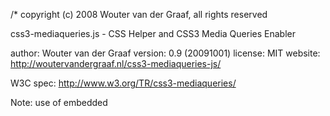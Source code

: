 /\* copyright (c) 2008 Wouter van der Graaf, all rights reserved

css3-mediaqueries.js - CSS Helper and CSS3 Media Queries Enabler

author: Wouter van der Graaf <woutervandergraaf at gmail com> version:
0.9 (20091001) license: MIT website:
<http://woutervandergraaf.nl/css3-mediaqueries-js/>

W3C spec: <http://www.w3.org/TR/css3-mediaqueries/>

Note: use of embedded

<style>

is not recommended when using media queries, because IE has no way of
returning the raw literal css text from a

<style>

element.

  - /

// true prototypal inheritance
(http://javascript.crockford.com/prototypal.html) if (typeof
Object.create \!== 'function') {

`   Object.create = function (o) {`
`       function F() {}`
`       F.prototype = o;`
`       return new F();`
`   };`

}

// user agent sniffing shortcuts var ua = {

`   toString: function () {`
`       return navigator.userAgent;`
`   },`
`   test: function (s) {`
`       return this.toString().toLowerCase().indexOf(s.toLowerCase()) > -1;`
`   }`

}; ua.version =
(ua.toString().toLowerCase().match(/\[\\s\\S\]+(?:rv|it|ra|ie)\[\\/:
\](\[\\d.\]+)/) || \[\])\[1\]; ua.webkit = ua.test('webkit'); ua.gecko =
ua.test('gecko') && \!ua.webkit; ua.opera = ua.test('opera'); ua.ie =
ua.test('msie') && \!ua.opera; ua.ie6 = ua.ie && document.compatMode &&
typeof document.documentElement.style.maxHeight === 'undefined'; ua.ie7
= ua.ie && document.documentElement && typeof
document.documentElement.style.maxHeight \!== 'undefined' && typeof
XDomainRequest === 'undefined'; ua.ie8 = ua.ie && typeof XDomainRequest
\!== 'undefined';

// initialize when DOM content is loaded var domReady = function (fn) {

`   if (typeof fn === 'function') {`
`       jQuery(document).ready(fn);`
`   }`
`   return fn;`

};

// helper library for parsing css to objects var cssHelper = function ()
{

`   var regExp = {`
`       BLOCKS: /[^\s{][^{]*\{(?:[^{}]*\{[^{}]*\}[^{}]*|[^{}]*)*\}/g,`
`       BLOCKS_INSIDE: /[^\s{][^{]*\{[^{}]*\}/g,`
`       DECLARATIONS: /[a-zA-Z\-]+[^;]*:[^;]+;/g,`
`       RELATIVE_URLS: /url`\(['"]?([^\/\)`'"][^:\)'"]+)['"]?\)/g,`
`       // strip whitespace and comments, @import is evil`
`       REDUNDANT_COMPONENTS: /(?:\/\*([^*\\\\]|\*(?!\/))+\*\/|@import[^;]+;)/g,`
`       REDUNDANT_WHITESPACE: /\s*(,|:|;|\{|\})\s*/g,`
`       MORE_WHITESPACE: /\s{2,}/g,`
`       FINAL_SEMICOLONS: /;\}/g,`
`       NOT_WHITESPACE: /\S+/g`
`   };`
`   `
`   var parsed, parsing = false;`
`   `
`   var waiting = [];`
`   var wait = function (fn) {`
`       if (typeof fn === 'function') {`
`           waiting[waiting.length] = fn;`
`       }`
`   };`
`   var ready = function () {`
`       for (var i = 0; i < waiting.length; i++) {`
`           waiting[i](parsed);`
`       }`
`   };`
`   var events = {};`
`   var broadcast = function (n, v) {`
`       if (events[n]) {`
`           var listeners = events[n].listeners;`
`           if (listeners) {`
`               for (var i = 0; i < listeners.length; i++) {`
`                   listeners[i](v);`
`               }`
`           }`
`       }`
`   };`
`   `
`   var requestText = function (url, fnSuccess, fnFailure) {`
`       if (ua.ie && !window.XMLHttpRequest) {`
`           window.XMLHttpRequest = function () {`
`               return new ActiveXObject('Microsoft.XMLHTTP');`
`           };`
`       }`
`       if (!XMLHttpRequest) {`
`           return '';`
`       }`
`       var r = new XMLHttpRequest();`
`       try {`
`           r.open('get', url, true);`
`           r.setRequestHeader('X_REQUESTED_WITH', 'XMLHttpRequest');`
`       }`
`       catch (e) {`
`           fnFailure();`
`           return;`
`       }`
`       var done = false;`
`       setTimeout(function () {`
`           done = true;`
`       }, 5000);`
`       document.documentElement.style.cursor = 'progress';`
`       r.onreadystatechange = function () {`
`           if (r.readyState === 4 && !done) {`
`               if (!r.status && location.protocol === 'file:' ||`
`                       (r.status >= 200 && r.status < 300) ||`
`                       r.status === 304 ||`
`                       navigator.userAgent.indexOf('Safari') > -1 && typeof r.status === 'undefined') {`
`                   fnSuccess(r.responseText);`
`               }`
`               else {`
`                   fnFailure();`
`               }`
`               document.documentElement.style.cursor = '';`
`               r = null; // avoid memory leaks`
`           }`
`       };`
`       r.send('');`
`   };`
`   `
`   var sanitize = function (text) {`
`       text = text.replace(regExp.REDUNDANT_COMPONENTS, '');`
`       text = text.replace(regExp.REDUNDANT_WHITESPACE, '$1');`
`       text = text.replace(regExp.MORE_WHITESPACE, ' ');`
`       text = text.replace(regExp.FINAL_SEMICOLONS, '}'); // optional final semicolons`
`       return text;`
`   };`
`   `
`   var objects = {`
`       `
`       mediaQueryList: function (s) {`
`           var o = {};`
`           var idx = s.indexOf('{');`
`           var lt = s.substring(0, idx);`
`           s = s.substring(idx + 1, s.length - 1);`
`           var mqs = [], rs = [];`
`           `
`           // add media queries`
`           var qts = lt.toLowerCase().substring(7).split(',');`
`           for (var i = 0; i < qts.length; i++) { // parse each media query`
`               mqs[mqs.length] = objects.mediaQuery(qts[i], o);`
`           }`
`           `
`           // add rule sets`
`           var rts = s.match(regExp.BLOCKS_INSIDE);`
`           if (rts !== null) {`
`               for (i = 0; i < rts.length; i++) {`
`                   rs[rs.length] = objects.rule(rts[i], o);`
`               }`
`           }`
`           `
`           o.getMediaQueries = function () {`
`               return mqs;`
`           };`
`           o.getRules = function () {`
`               return rs;`
`           };`
`           o.getListText = function () {`
`               return lt;`
`           };`
`           o.getCssText = function () {`
`               return s;`
`           };`
`           return o;`
`       },`
`       `
`       mediaQuery: function (s, mql) {`
`           s = s || '';`
`           var not = false, type;`
`           var exp = [];`
`           var valid = true;`
`           var tokens = s.match(regExp.NOT_WHITESPACE);`
`           for (var i = 0; i < tokens.length; i++) {`
`               var token = tokens[i];`
`               if (!type && (token === 'not' || token === 'only')) { // 'not' and 'only' keywords`
`                   // keyword 'only' does nothing, as if it was not present`
`                   if (token === 'not') {`
`                       not = true;`
`                   }`
`               }`
`               else if (!type) { // media type`
`                   type = token;`
`               }`
`               else if (token.charAt(0) === '(') { // media feature expression`
`                   var pair = token.substring(1, token.length - 1).split(':');`
`                   exp[exp.length] = {`
`                       mediaFeature: pair[0],`
`                       value: pair[1] || null`
`                   };`
`               }`
`           }`
`           `
`           return {`
`               getList: function () {`
`                   return mql || null;`
`               },`
`               getValid: function () {`
`                   return valid;`
`               },`
`               getNot: function () {`
`                   return not;`
`               },`
`               getMediaType: function () {`
`                   return type;`
`               },`
`               getExpressions: function () {`
`                   return exp;`
`               }`
`           };`
`       },`
`       `
`       rule: function (s, mql) {`
`           var o = {};`
`           var idx = s.indexOf('{');`
`           var st = s.substring(0, idx);`
`           var ss = st.split(',');`
`           var ds = [];`
`           var dts = s.substring(idx + 1, s.length - 1).split(';');`
`           for (var i = 0; i < dts.length; i++) {`
`               ds[ds.length] = objects.declaration(dts[i], o);`
`           }`
`           `
`           o.getMediaQueryList = function () {`
`               return mql || null;`
`           };`
`           o.getSelectors = function () {`
`               return ss;`
`           };`
`           o.getSelectorText = function () {`
`               return st;`
`           };`
`           o.getDeclarations = function () {`
`               return ds;`
`           };`
`           o.getPropertyValue = function (n) {`
`               for (var i = 0; i < ds.length; i++) {`
`                   if (ds[i].getProperty() === n) {`
`                       return ds[i].getValue();`
`                   }`
`               }`
`               return null;`
`           };`
`           return o;`
`       },`
`       `
`       declaration: function (s, r) {`
`           var idx = s.indexOf(':');`
`           var p = s.substring(0, idx);`
`           var v = s.substring(idx + 1);`
`           return {`
`               getRule: function () {`
`                   return r || null;`
`               },`
`               getProperty: function () {`
`                   return p;`
`               },`
`               getValue: function () {`
`                   return v;`
`               }`
`           };`
`       }`
`   };`
`   `
`   var parseText = function (el) {`
`       if (typeof el.cssHelperText !== 'string') {`
`           return;`
`       }`
`       var o = {`
`           mediaQueryLists: [],`
`           rules: [],`
`           selectors: {},`
`           declarations: [],`
`           properties: {}`
`       };`
`       `
`       // parse blocks and collect media query lists and rules`
`       var mqls = o.mediaQueryLists;`
`       var ors = o.rules;`
`       var blocks = el.cssHelperText.match(regExp.BLOCKS);`
`       if (blocks !== null) {`
`           for (var i = 0; i < blocks.length; i++) {`
`               if (blocks[i].substring(0, 7) === '@media ') { // media query (list)`
`                   mqls[mqls.length] = objects.mediaQueryList(blocks[i]);`
`                   ors = o.rules = ors.concat(mqls[mqls.length - 1].getRules());`
`               }`
`               else { // regular rule set, page context (@page) or font description (@font-face)`
`                   ors[ors.length] = objects.rule(blocks[i]);`
`               }`
`           }`
`       }`
`       `
`       // collect selectors`
`       var oss = o.selectors;`
`       var collectSelectors = function (r) {`
`           var ss = r.getSelectors();`
`           for (var i = 0; i < ss.length; i++) {`
`               var n = ss[i];`
`               if (!oss[n]) {`
`                   oss[n] = [];`
`               }`
`               oss[n][oss[n].length] = r;`
`           }`
`       };`
`       for (i = 0; i < ors.length; i++) {`
`           collectSelectors(ors[i]);`
`       }`
`       `
`       // collect declarations`
`       var ods = o.declarations;`
`       for (i = 0; i < ors.length; i++) {`
`           ods = o.declarations = ods.concat(ors[i].getDeclarations());`
`       }`
`       `
`       // collect properties`
`       var ops = o.properties;`
`       for (i = 0; i < ods.length; i++) {`
`           var n = ods[i].getProperty();`
`           if (!ops[n]) {`
`               ops[n] = [];`
`           }`
`           ops[n][ops[n].length] = ods[i];`
`       }`
`       `
`       el.cssHelperParsed = o;`
`       parsed[parsed.length] = el;`
`       return o;`
`   };`
`   `
`   var parseEmbedded = function (el, s) {`
`       el.cssHelperText = sanitize(s || el.innerHTML); // bug in IE, where innerHTML gives us parsed css instead of raw literal`
`       return parseText(el);`
`   };`
`   `
`   var parse = function () {`
`       parsing = true;`
`       parsed = [];`
`       var linked = [];`
`       var finish = function () {`
`           for (var i = 0; i < linked.length; i++) {`
`               parseText(linked[i]);`
`           }`
`           var styles = document.getElementsByTagName('style');`
`           for (i = 0; i < styles.length; i++) {`
`               parseEmbedded(styles[i]);`
`           }`
`           parsing = false;`
`           ready();`
`       };`
`       var links = document.getElementsByTagName('link');`
`       for (var i = 0; i < links.length; i++) {`
`           var link = links[i];`
`           if (link.getAttribute('rel').indexOf('style') > -1 && link.href && link.href.length !== 0 && !link.disabled) {`
`               linked[linked.length] = link;`
`           }`
`       }`
`       if (linked.length > 0) {`
`           var c = 0;`
`           var checkForFinish = function () {`
`               c++;`
`               if (c === linked.length) { // parse in right order, so after last link is read`
`                   finish();`
`               }`
`           };`
`           var processLink = function (link) {`
`               var href = link.href;`
`               requestText(href, function (text) {`
`                   // fix url's`
`                   text = sanitize(text).replace(regExp.RELATIVE_URLS, 'url(' + href.substring(0, href.lastIndexOf('/')) + '/$1)');`
`                   link.cssHelperText = text;`
`                   checkForFinish();`
`               }, checkForFinish);`
`           };`
`           for (i = 0; i < linked.length; i++) {`
`               processLink(linked[i]);`
`           }`
`       }`
`       else {`
`           finish();`
`       }`
`   };`
`   `
`   var types = {`
`       mediaQueryLists: 'array',`
`       rules: 'array',`
`       selectors: 'object',`
`       declarations: 'array',`
`       properties: 'object'`
`   };`
`   `
`   var collections = {`
`       mediaQueryLists: null,`
`       rules: null,`
`       selectors: null,`
`       declarations: null,`
`       properties: null`
`   };`
`   `
`   var addToCollection = function (name, v) {`
`       if (collections[name] !== null) {`
`           if (types[name] === 'array') {`
`               return (collections[name] = collections[name].concat(v));`
`           }`
`           else {`
`               var c = collections[name];`
`               for (var n in v) {`
`                   if (v.hasOwnProperty(n)) {`
`                       if (!c[n]) {`
`                           c[n] = v[n];`
`                       }`
`                       else {`
`                           c[n] = c[n].concat(v[n]);`
`                       }`
`                   }`
`               }`
`               return c;`
`           }`
`       }`
`   };`
`   `
`   var collect = function (name) {`
`       collections[name] = (types[name] === 'array') ? [] : {};`
`       for (var i = 0; i < parsed.length; i++) {`
`           addToCollection(name, parsed[i].cssHelperParsed[name]);`
`       }`
`       return collections[name];`
`   };`
`   `
`   // timer for broadcasting added elements`
`   domReady(function () {`
`       var els = document.body.getElementsByTagName('*');`
`       for (var i = 0; i < els.length; i++) {`
`           els[i].checkedByCssHelper = true;`
`       }`
`       `
`       if (document.implementation.hasFeature('MutationEvents', '2.0') || window.MutationEvent) {`
`           document.body.addEventListener('DOMNodeInserted', function (e) {`
`               var el = e.target;`
`               if (el.nodeType === 1) {`
`                   broadcast('DOMElementInserted', el);`
`                   el.checkedByCssHelper = true;`
`               }`
`           }, false);`
`       }`
`       else {`
`           setInterval(function () {`
`               var els = document.body.getElementsByTagName('*');`
`               for (var i = 0; i < els.length; i++) {`
`                   if (!els[i].checkedByCssHelper) {`
`                       broadcast('DOMElementInserted', els[i]);`
`                       els[i].checkedByCssHelper = true;`
`                   }`
`               }`
`           }, 1000);`
`       }`
`   });`
`   `
`   // viewport size`
`   var getViewportSize = function (d) {`
`       if (typeof window.innerWidth != 'undefined') {`
`           return window["inner" + d];`
`       }`
`       else if (typeof document.documentElement != 'undefined'`
`               && typeof document.documentElement.clientWidth != 'undefined'`
`               && document.documentElement.clientWidth != 0) {`
`           return document.documentElement["client" + d];`
`       }`
`   };`

`   // public static functions`
`   return {`
`       addStyle: function (s, process) {`
`           var el = document.createElement('style');`
`           el.setAttribute('type', 'text/css');`
`           document.getElementsByTagName('head')[0].appendChild(el);`
`           if (el.styleSheet) { // IE`
`               el.styleSheet.cssText = s;`
`           }`
`           else {`
`               el.appendChild(document.createTextNode(s));`
`           }`
`           el.addedWithCssHelper = true;`
`           if (typeof process === 'undefined' || process === true) {`
`               cssHelper.parsed(function (parsed) {`
`                   var o = parseEmbedded(el, s);`
`                   for (var n in o) {`
`                       if (o.hasOwnProperty(n)) {`
`                           addToCollection(n, o[n]);`
`                       }`
`                   }`
`                   broadcast('newStyleParsed', el);`
`               });`
`           }`
`           else {`
`               el.parsingDisallowed = true;`
`           }`
`           return el;`
`       },`
`       `
`       removeStyle: function (el) {`
`           return el.parentNode.removeChild(el);`
`       },`
`       `
`       parsed: function (fn) {`
`           if (parsing) {`
`               wait(fn);`
`           }`
`           else {`
`               if (typeof parsed !== 'undefined') {`
`                   if (typeof fn === 'function') {`
`                       fn(parsed);`
`                   }`
`               }`
`               else {`
`                   wait(fn);`
`                   parse();`
`               }`
`           }`
`       },`
`       `
`       mediaQueryLists: function (fn) {`
`           cssHelper.parsed(function (parsed) {`
`               fn(collections.mediaQueryLists || collect('mediaQueryLists'));`
`           });`
`       },`
`       `
`       rules: function (fn) {`
`           cssHelper.parsed(function (parsed) {`
`               fn(collections.rules || collect('rules'));`
`           });`
`       },`
`       `
`       selectors: function (fn) {`
`           cssHelper.parsed(function (parsed) {`
`               fn(collections.selectors || collect('selectors'));`
`           });`
`       },`
`       `
`       declarations: function (fn) {`
`           cssHelper.parsed(function (parsed) {`
`               fn(collections.declarations || collect('declarations'));`
`           });`
`       },`
`       `
`       properties: function (fn) {`
`           cssHelper.parsed(function (parsed) {`
`               fn(collections.properties || collect('properties'));`
`           });`
`       },`
`       `
`       broadcast: broadcast,`
`       `
`       addListener: function (n, fn) { // in case n is 'styleadd': added function is called everytime style is added and parsed`
`           if (typeof fn === 'function') {`
`               if (!events[n]) {`
`                   events[n] = {`
`                       listeners: []`
`                   };`
`               }`
`               events[n].listeners[events[n].listeners.length] = fn;`
`           }`
`       },`
`       `
`       removeListener: function (n, fn) {`
`           if (typeof fn === 'function' && events[n]) {`
`               var ls = events[n].listeners;`
`               for (var i = 0; i < ls.length; i++) {`
`                   if (ls[i] === fn) {`
`                       ls.splice(i, 1);`
`                       i -= 1;`
`                   }`
`               }`
`           }`
`       },`
`       `
`       getViewportWidth: function () {`
`           return getViewportSize("Width");`
`       },`
`       `
`       getViewportHeight: function () {`
`           return getViewportSize("Height");`
`       }`
`   };`

}();

// function to test and apply parsed media queries against browser
capabilities domReady(function enableCssMediaQueries() {

`   var meter;`
`   `
`   var regExp = {`
`       LENGTH_UNIT: /[0-9]+(em|ex|px|in|cm|mm|pt|pc)$/,`
`       RESOLUTION_UNIT: /[0-9]+(dpi|dpcm)$/,`
`       ASPECT_RATIO: /^[0-9]+\/[0-9]+$/,`
`       ABSOLUTE_VALUE: /^[0-9]*(\.[0-9]+)*$/`
`   };`
`   `
`   var styles = [];`
`   `
`   var nativeSupport = function () {`
`       // check support for media queries`
`       var id = 'css3-mediaqueries-test';`
`       var el = document.createElement('div');`
`       el.id = id;`
`       var style = cssHelper.addStyle('@media all and (width) { #' + id +`
`           ' { width: 1px !important; } }', false); // false means don't parse this temp style`
`       document.body.appendChild(el);`
`       var ret = el.offsetWidth === 1;`
`       style.parentNode.removeChild(style);`
`       el.parentNode.removeChild(el);`
`       nativeSupport = function () {`
`           return ret;`
`       };`
`       return ret;`
`   };`
`   `
`   var createMeter = function () { // create measuring element`
`       meter = document.createElement('div');`
`       meter.style.cssText = 'position:absolute;top:-9999em;left:-9999em;' +`
`           'margin:0;border:none;padding:0;width:1em;font-size:1em;'; // cssText is needed for IE, works for the others`
`       document.body.appendChild(meter);`
`       // meter must have browser default font size of 16px`
`       if (meter.offsetWidth !== 16) {`
`           meter.style.fontSize = 16 / meter.offsetWidth + 'em';`
`       }`
`       meter.style.width = '';`
`   };`
`   `
`   var measure = function (value) {`
`       meter.style.width = value;`
`       var amount = meter.offsetWidth;`
`       meter.style.width = '';`
`       return amount;`
`   };`
`   `
`   var testMediaFeature = function (feature, value) {`
`       // non-testable features: monochrome|min-monochrome|max-monochrome|scan|grid`
`       var l = feature.length;`
`       var min = (feature.substring(0, 4) === 'min-');`
`       var max = (!min && feature.substring(0, 4) === 'max-');`
`       `
`       if (value !== null) { // determine value type and parse to usable amount`
`           var valueType;`
`           var amount;`
`           if (regExp.LENGTH_UNIT.exec(value)) {`
`               valueType = 'length';`
`               amount = measure(value);`
`           }`
`           else if (regExp.RESOLUTION_UNIT.exec(value)) {`
`               valueType = 'resolution';`
`               amount = parseInt(value, 10);`
`               var unit = value.substring((amount + '').length);`
`           }`
`           else if (regExp.ASPECT_RATIO.exec(value)) {`
`               valueType = 'aspect-ratio';`
`               amount = value.split('/');`
`           }`
`           else if (regExp.ABSOLUTE_VALUE) {`
`               valueType = 'absolute';`
`               amount = value;`
`           }`
`           else {`
`               valueType = 'unknown';`
`           }`
`       }`
`       `
`       var width, height;`
`       if ('device-width' === feature.substring(l - 12, l)) { // screen width`
`           width = screen.width;`
`           if (value !== null) {`
`               if (valueType === 'length') {`
`                   return ((min && width >= amount) || (max && width < amount) || (!min && !max && width === amount));`
`               }`
`               else {`
`                   return false;`
`               }`
`           }`
`           else { // test width without value`
`               return width > 0;`
`           }`
`       }`
`       else if ('device-height' === feature.substring(l - 13, l)) { // screen height`
`           height = screen.height;`
`           if (value !== null) {`
`               if (valueType === 'length') {`
`                   return ((min && height >= amount) || (max && height < amount) || (!min && !max && height === amount));`
`               }`
`               else {`
`                   return false;`
`               }`
`           }`
`           else { // test height without value`
`               return height > 0;`
`           }`
`       }`
`       else if ('width' === feature.substring(l - 5, l)) { // viewport width`
`           width = document.documentElement.clientWidth || document.body.clientWidth; // the latter for IE quirks mode`
`           if (value !== null) {`
`               if (valueType === 'length') {`
`                   return ((min && width >= amount) || (max && width < amount) || (!min && !max && width === amount));`
`               }`
`               else {`
`                   return false;`
`               }`
`           }`
`           else { // test width without value`
`               return width > 0;`
`           }`
`       }`
`       else if ('height' === feature.substring(l - 6, l)) { // viewport height`
`           height = document.documentElement.clientHeight || document.body.clientHeight; // the latter for IE quirks mode`
`           if (value !== null) {`
`               if (valueType === 'length') {`
`                   return ((min && height >= amount) || (max && height < amount) || (!min && !max && height === amount));`
`               }`
`               else {`
`                   return false;`
`               }`
`           }`
`           else { // test height without value`
`               return height > 0;`
`           }`
`       }`
`       else if ('device-aspect-ratio' === feature.substring(l - 19, l)) { // screen aspect ratio`
`           return valueType === 'aspect-ratio' && screen.width * amount[1] === screen.height * amount[0];`
`       }`
`       else if ('color-index' === feature.substring(l - 11, l)) { // number of colors`
`           var colors = Math.pow(2, screen.colorDepth);`
`           if (value !== null) {`
`               if (valueType === 'absolute') {`
`                   return ((min && colors >= amount) || (max && colors < amount) || (!min && !max && colors === amount));`
`               }`
`               else {`
`                   return false;`
`               }`
`           }`
`           else { // test height without value`
`               return colors > 0;`
`           }`
`       }`
`       else if ('color' === feature.substring(l - 5, l)) { // bits per color component`
`           var color = screen.colorDepth;`
`           if (value !== null) {`
`               if (valueType === 'absolute') {`
`                   return ((min && color >= amount) || (max && color < amount) || (!min && !max && color === amount));`
`               }`
`               else {`
`                   return false;`
`               }`
`           }`
`           else { // test height without value`
`               return color > 0;`
`           }`
`       }`
`       else if ('resolution' === feature.substring(l - 10, l)) {`
`           var res;`
`           if (unit === 'dpcm') {`
`               res = measure('1cm');`
`           }`
`           else {`
`               res = measure('1in');`
`           }`
`           if (value !== null) {`
`               if (valueType === 'resolution') {`
`                   return ((min && res >= amount) || (max && res < amount) || (!min && !max && res === amount));`
`               }`
`               else {`
`                   return false;`
`               }`
`           }`
`           else { // test height without value`
`               return res > 0;`
`           }`
`       }`
`       else {`
`           return false;`
`       }`
`   };`
`   `
`   var testMediaQuery = function (mq) {`
`       var test = mq.getValid();`
`       var expressions = mq.getExpressions();`
`       var l = expressions.length;`
`       if (l > 0) {`
`           for (var i = 0; i < l && test; i++) {`
`               test = testMediaFeature(expressions[i].mediaFeature, expressions[i].value);`
`           }`
`           var not = mq.getNot();`
`           return (test && !not || not && !test);`
`       }`
`   };`
`   `
`   var testMediaQueryList = function (mql) {`
`       var mqs = mql.getMediaQueries();`
`       var t = {};`
`       for (var i = 0; i < mqs.length; i++) {`
`           if (testMediaQuery(mqs[i])) {`
`               t[mqs[i].getMediaType()] = true;`
`           }`
`       }`
`       var s = [], c = 0;`
`       for (var n in t) {`
`           if (t.hasOwnProperty(n)) {`
`               if (c > 0) {`
`                   s[c++] = ',';`
`               }`
`               s[c++] = n;`
`           }`
`       }`
`       if (s.length > 0) {`
`           styles[styles.length] = cssHelper.addStyle('@media ' + s.join('') + '{' + mql.getCssText() + '}', false);`
`       }`
`   };`
`   `
`   var testMediaQueryLists = function (mqls) {`
`       for (var i = 0; i < mqls.length; i++) {`
`           testMediaQueryList(mqls[i]);`
`       }`
`       if (ua.ie) {`
`           // force repaint in IE`
`           document.documentElement.style.display = 'block';`
`           setTimeout(function () {`
`               document.documentElement.style.display = '';`
`           }, 0);`
`           // delay broadcast somewhat for IE`
`           setTimeout(function () {`
`               cssHelper.broadcast('cssMediaQueriesTested');`
`           }, 100);`
`       }`
`       else {`
`           cssHelper.broadcast('cssMediaQueriesTested');`
`       }`
`   };`
`   `
`   var test = function () {`
`       for (var i = 0; i < styles.length; i++) {`
`           cssHelper.removeStyle(styles[i]);`
`       }`
`       styles = [];`
`       cssHelper.mediaQueryLists(testMediaQueryLists);`
`   };`
`   `
`   var scrollbarWidth = 0;`
`   var checkForResize = function () {`
`       var cvpw = cssHelper.getViewportWidth();`
`       var cvph = cssHelper.getViewportHeight();`
`       `
`       // determine scrollbar width in IE, see resizeHandler`
`       if (ua.ie) {`
`           var el = document.createElement('div');`
`           el.style.position = 'absolute';`
`           el.style.top = '-9999em';`
`           el.style.overflow = 'scroll';`
`           document.body.appendChild(el);`
`           scrollbarWidth = el.offsetWidth - el.clientWidth;`
`           document.body.removeChild(el);`
`       }`
`       `
`       var timer;`
`       var resizeHandler = function () {`
`           var vpw = cssHelper.getViewportWidth();`
`           var vph = cssHelper.getViewportHeight();`
`           // check whether vp size has really changed, because IE also triggers resize event when body size changes`
`           // 20px allowance to accomodate short appearance of scrollbars in IE in some cases`
`           if (Math.abs(vpw - cvpw) > scrollbarWidth || Math.abs(vph - cvph) > scrollbarWidth) {`
`               cvpw = vpw;`
`               cvph = vph;`
`               clearTimeout(timer);`
`               timer = setTimeout(function () {`
`                   if (!nativeSupport()) {`
`                       test();`
`                   }`
`                   else {`
`                       cssHelper.broadcast('cssMediaQueriesTested');`
`                   }`
`               }, 500);`
`           }`
`       };`
`       `
`       window.onresize = function () {`
`           var x = window.onresize || function () {}; // save original`
`           return function () {`
`               x();`
`               resizeHandler();`
`           };`
`       }();`
`   };`
`   `
`   // prevent jumping of layout by hiding everything before painting `

<body>

`   var docEl = document.documentElement;`
`   docEl.style.marginLeft = '-32767px';`
`   `
`   // make sure it comes back after a while`
`   setTimeout(function () {`
`       docEl.style.marginTop = '';`
`   }, 20000);`
`   `
`   return function () {`
`       if (!nativeSupport()) { // if browser doesn't support media queries`
`           cssHelper.addListener('newStyleParsed', function (el) {`
`               testMediaQueryLists(el.cssHelperParsed.mediaQueryLists);`
`           });`
`           // return visibility after media queries are tested`
`           cssHelper.addListener('cssMediaQueriesTested', function () {`
`               // force repaint in IE by changing width`
`               if (ua.ie) {`
`                   docEl.style.width = '1px';`
`               }`
`               setTimeout(function () {`
`                   docEl.style.width = ''; // undo width`
`                   docEl.style.marginLeft = ''; // undo hide`
`               }, 0);`
`               // remove this listener to prevent following execution`
`               cssHelper.removeListener('cssMediaQueriesTested', arguments.callee);`
`           });`
`           createMeter();`
`           test();`
`       }`
`       else {`
`           docEl.style.marginLeft = ''; // undo visibility hidden`
`       }`
`       checkForResize();`
`   };`

}());

// bonus: hotfix for IE6 SP1 (bug KB823727) try {

`   document.execCommand("BackgroundImageCache", false, true); `

} catch (e) {}